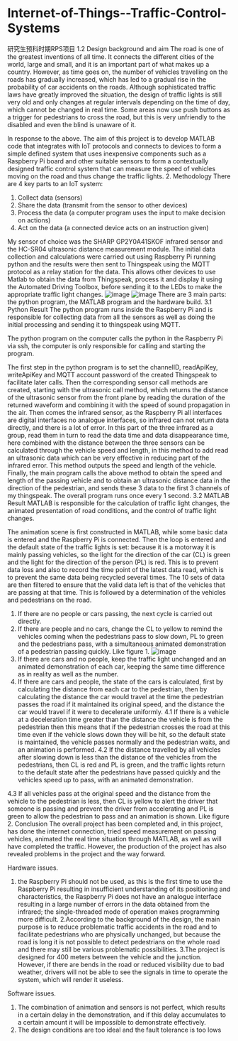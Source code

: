 # Internet-of-Things--Traffic-Control-Systems
研究生预科时期RPS项目
1.2	Design background and aim
The road is one of the greatest inventions of all time. It connects the different cities of the world, large and small, and it is an important part of what makes up a country. However, as time goes on, the number of vehicles travelling on the roads has gradually increased, which has led to a gradual rise in the probability of car accidents on the roads. Although sophisticated traffic laws have greatly improved the situation, the design of traffic lights is still very old and only changes at regular intervals depending on the time of day, which cannot be changed in real time. Some areas now use push buttons as a trigger for pedestrians to cross the road, but this is very unfriendly to the disabled and even the blind is unaware of it.

In response to the above. The aim of this project is to develop MATLAB code that integrates with IoT protocols and connects to devices to form a simple defined system that uses inexpensive components such as a Raspberry Pi board and other suitable sensors to form a contextually designed traffic control system that can measure the speed of vehicles moving on the road and thus change the traffic lights.
2.	Methodology
There are 4 key parts to an IoT system:
1. Collect data (sensors)
2. Share the data (transmit from the sensor to other devices)
3. Process the data (a computer program uses the input to make decision on actions)
4. Act on the data (a connected device acts on an instruction given)

My sensor of choice was the SHARP GP2Y0A41SKOF infrared sensor and the HC-SR04 ultrasonic distance measurement module. The initial data collection and calculations were carried out using Raspberry Pi running python and the results were then sent to Thingspeak using the MQTT protocol as a relay station for the data. This allows other devices to use Matlab to obtain the data from Thingspeak, process it and display it using the Automated Driving Toolbox, before sending it to the LEDs to make the appropriate traffic light changes.
![image](https://user-images.githubusercontent.com/106435726/170827163-3b01e6e7-3b34-44b2-8faa-f328568f4306.png)
![image](https://user-images.githubusercontent.com/106435726/170827176-beff7755-1b77-4223-97ac-5a91ac3c13bd.png)
There are 3 main parts: the python program, the MATLAB program and the hardware build.
3.1	Python Result
The python program runs inside the Raspberry Pi and is responsible for collecting data from all the sensors as well as doing the initial processing and sending it to thingspeak using MQTT.

The python program on the computer calls the python in the Raspberry Pi via ssh, the computer is only responsible for calling and starting the program.

The first step in the python program is to set the channelID, readApiKey, writeApiKey and MQTT account password of the created Thingspeak to facilitate later calls. Then the corresponding sensor call methods are created, starting with the ultrasonic call method, which returns the distance of the ultrasonic sensor from the front plane by reading the duration of the returned waveform and combining it with the speed of sound propagation in the air. Then comes the infrared sensor, as the Raspberry Pi all interfaces are digital interfaces no analogue interfaces, so infrared can not return data directly, and there is a lot of error. In this part of the three infrared as a group, read them in turn to read the data time and data disappearance time, here combined with the distance between the three sensors can be calculated through the vehicle speed and length, in this method to add read an ultrasonic data which can be very effective in reducing part of the infrared error. This method outputs the speed and length of the vehicle. Finally, the main program calls the above method to obtain the speed and length of the passing vehicle and to obtain an ultrasonic distance data in the direction of the pedestrian, and sends these 3 data to the first 3 channels of my thingspeak. The overall program runs once every 1 second.
3.2	MATLAB Result
MATLAB is responsible for the calculation of traffic light changes, the animated presentation of road conditions, and the control of traffic light changes.

The animation scene is first constructed in MATLAB, while some basic data is entered and the Raspberry Pi is connected. Then the loop is entered and the default state of the traffic lights is set: because it is a motorway it is mainly passing vehicles, so the light for the direction of the car (CL) is green and the light for the direction of the person (PL) is red. This is to prevent data loss and also to record the time point of the latest data read, which is to prevent the same data being recycled several times. The 10 sets of data are then filtered to ensure that the valid data left is that of the vehicles that are passing at that time. This is followed by a determination of the vehicles and pedestrians on the road.
1. If there are no people or cars passing, the next cycle is carried out directly.
2. If there are people and no cars, change the CL to yellow to remind the vehicles coming when the pedestrians pass to slow down, PL to green and the pedestrians pass, with a simultaneous animated demonstration of a pedestrian passing quickly. Like figure 1.
![image](https://user-images.githubusercontent.com/106435726/170827221-f7ac6484-9c07-422e-9a69-a80564899605.png)
3. If there are cars and no people, keep the traffic light unchanged and an animated demonstration of each car, keeping the same time difference as in reality as well as the number.
4. If there are cars and people, the state of the cars is calculated, first by calculating the distance from each car to the pedestrian, then by calculating the distance the car would travel at the time the pedestrian passes the road if it maintained its original speed, and the distance the car would travel if it were to decelerate uniformly.
4.1 If there is a vehicle at a deceleration time greater than the distance the vehicle is from the pedestrian then this means that if the pedestrian crosses the road at this time even if the vehicle slows down they will be hit, so the default state is maintained, the vehicle passes normally and the pedestrian waits, and an animation is performed.
4.2 If the distance travelled by all vehicles after slowing down is less than the distance of the vehicles from the pedestrians, then CL is red and PL is green, and the traffic lights return to the default state after the pedestrians have passed quickly and the vehicles speed up to pass, with an animated demonstration.

4.3 If all vehicles pass at the original speed and the distance from the vehicle to the pedestrian is less, then CL is yellow to alert the driver that someone is passing and prevent the driver from accelerating and PL is green to allow the pedestrian to pass and an animation is shown. Like figure 2.
 Conclusion
The overall project has been completed and, in this project, has done the internet connection, tried speed measurement on passing vehicles, animated the real time situation through MATLAB, as well as will have completed the traffic. However, the production of the project has also revealed problems in the project and the way forward.

Hardware issues.
1. the Raspberry Pi should not be used, as this is the first time to use the Raspberry Pi resulting in insufficient understanding of its positioning and characteristics, the Raspberry Pi does not have an analogue interface resulting in a large number of errors in the data obtained from the infrared; the single-threaded mode of operation makes programming more difficult.
2.According to the background of the design, the main purpose is to reduce problematic traffic accidents in the road and to facilitate pedestrians who are physically unchanged, but because the road is long it is not possible to detect pedestrians on the whole road and there may still be various problematic possibilities.
3.The project is designed for 400 meters between the vehicle and the junction. However, if there are bends in the road or reduced visibility due to bad weather, drivers will not be able to see the signals in time to operate the system, which will render it useless.

Software issues.
1. The combination of animation and sensors is not perfect, which results in a certain delay in the demonstration, and if this delay accumulates to a certain amount it will be impossible to demonstrate effectively.
2. The design conditions are too ideal and the fault tolerance is too lows

